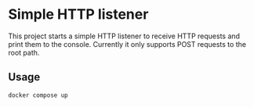 # Simple HTTP listener

This project starts a simple HTTP listener to receive HTTP requests and print them to the console.
Currently it only supports POST requests to the root path.

## Usage

```bash
docker compose up
```
